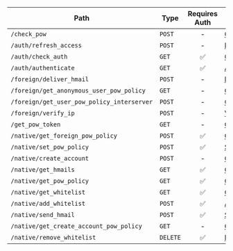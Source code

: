 | Path | Type | Requires Auth | Docs |
| --- | --- | :---: | --- |
| `/check_pow` | `POST` | - | [CheckPowRequest](generated/routes/check_pow/CheckPowRequest.md) |
| `/auth/refresh_access` | `POST` | - | [RefreshAccessRequest](generated/routes/auth/refresh_access/RefreshAccessRequest.md) |
| `/auth/check_auth` | `GET` | ✅ | [CheckAuthRequest](generated/routes/auth/check_auth/CheckAuthRequest.md) |
| `/auth/authenticate` | `GET` | ✅ | [AuthenticateRequest](generated/routes/auth/authenticate/AuthenticateRequest.md) |
| `/foreign/deliver_hmail` | `POST` | - | [DeliverHmailRequest](generated/routes/foreign/deliver_hmail/DeliverHmailRequest.md) |
| `/foreign/get_anonymous_user_pow_policy` | `GET` | - | [GetAnonymousUserPowPolicyRequest](generated/routes/foreign/get_anonymous_user_pow_policy/GetAnonymousUserPowPolicyRequest.md) |
| `/foreign/get_user_pow_policy_interserver` | `POST` | - | [GetUserPowPolicyInterserverRequest](generated/routes/foreign/get_user_pow_policy_interserver/GetUserPowPolicyInterserverRequest.md) |
| `/foreign/verify_ip` | `POST` | - | [VerifyIpRequest](generated/routes/foreign/verify_ip/VerifyIpRequest.md) |
| `/get_pow_token` | `GET` | - | [GetPowTokenRequest](generated/routes/get_pow_token/GetPowTokenRequest.md) |
| `/native/get_foreign_pow_policy` | `POST` | ✅ | [GetForeignPowPolicyRequest](generated/routes/native/get_foreign_pow_policy/GetForeignPowPolicyRequest.md) |
| `/native/set_pow_policy` | `POST` | ✅ | [SetPowPolicyRequest](generated/routes/native/set_pow_policy/SetPowPolicyRequest.md) |
| `/native/create_account` | `POST` | - | [CreateAccountRequest](generated/routes/native/create_account/CreateAccountRequest.md) |
| `/native/get_hmails` | `GET` | ✅ | [GetHmailsRequest](generated/routes/native/get_hmails/GetHmailsRequest.md) |
| `/native/get_pow_policy` | `GET` | ✅ | [GetPowPolicyRequest](generated/routes/native/get_pow_policy/GetPowPolicyRequest.md) |
| `/native/get_whitelist` | `GET` | ✅ | [GetWhitelistRequest](generated/routes/native/get_whitelist/GetWhitelistRequest.md) |
| `/native/add_whitelist` | `POST` | ✅ | [AddWhitelistRequest](generated/routes/native/add_whitelist/AddWhitelistRequest.md) |
| `/native/send_hmail` | `POST` | ✅ | [SendHmailRequest](generated/routes/native/send_hmail/SendHmailRequest.md) |
| `/native/get_create_account_pow_policy` | `GET` | - | [GetCreateAccountPowPolicyRequest](generated/routes/native/get_create_account_pow_policy/GetCreateAccountPowPolicyRequest.md) |
| `/native/remove_whitelist` | `DELETE` | ✅ | [RemoveWhitelistRequest](generated/routes/native/remove_whitelist/RemoveWhitelistRequest.md) |
